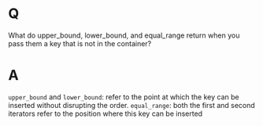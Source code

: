 # Q
What do upper_bound, lower_bound, and
equal_range return when you pass them a key that is not in the container?

# A
`upper_bound` and `lower_bound`: refer to the point at which the key can be inserted without disrupting the order.
`equal_range`: both the first and second iterators refer to the position where this key can be inserted